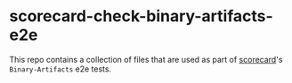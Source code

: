 # scorecard-check-binary-artifacts-e2e

This repo contains a collection of files that are used as part of [scorecard](https://github.com/ossf/scorecard)'s `Binary-Artifacts` e2e tests.
